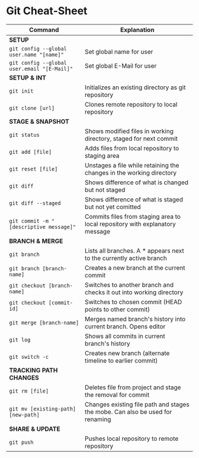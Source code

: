 # Git Cheat-Sheet

| Command                                       | Explanation |
| ----                                          | ----  |
| **SETUP**                                     |       |
| `git config --global user.name "[name]" `     | Set global name for user |
| `git config --global user.email "[E-Mail]"`   | Set global E-Mail for user |
| **SETUP & INT**                               |       |
| `git init`                                    | Initializes an existing directory as git repository |
| `git clone [url]`                             | Clones remote repository to local repository |
| **STAGE & SNAPSHOT**                          |       |
| `git status`                                  | Shows modified files in working directory, staged for next commit |
| `git add [file]`                              | Adds files from local repository to staging area |
| `git reset [file]`                            | Unstages a file while retaining the changes in the working directory |
| `git diff`                                    | Shows difference of what is changed but not staged |
| `git diff --staged`                           | Shows difference of what is staged but not yet comitted |
| `git commit -m "[descriptive message]"`       | Commits files from staging area to local repository with explanatory message |
| **BRANCH & MERGE**                            |       |
| `git branch`                                  | Lists all branches. A * appears next to the currently active branch |
| `git branch [branch-name]`                    | Creates a new branch at the current commit |
| `git checkout [branch-name]`                  | Switches to another branch and checks it out into working directory |
| `git checkout [commit-id]`                    | Switches to chosen commit (HEAD points to other commit) |
| `git merge [branch-name]`                     | Merges named branch's history into current branch. Opens editor |
| `git log`                                     | Shows all commits in current branch's history |
| `git switch -c`                               | Creates new branch (alternate timeline to earlier commit) |
|**TRACKING PATH CHANGES**                      |       |
| `git rm [file]`                               | Deletes file from project and stage the removal for commit |
| `git mv [existing-path][new-path]`            | Changes existing file path and stages the mobe. Can also be used for renaming |
| **SHARE & UPDATE**                            |       |
| `git push`                                    | Pushes local repository to remote repository |
